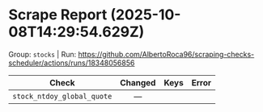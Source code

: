 # Scrape Report (2025-10-08T14:29:54.629Z)

Group: `stocks`  |  Run: https://github.com/AlbertoRoca96/scraping-checks-scheduler/actions/runs/18348056856

| Check | Changed | Keys | Error |
|---|:---:|:--|:--|
| `stock_ntdoy_global_quote` | — |  |  |
